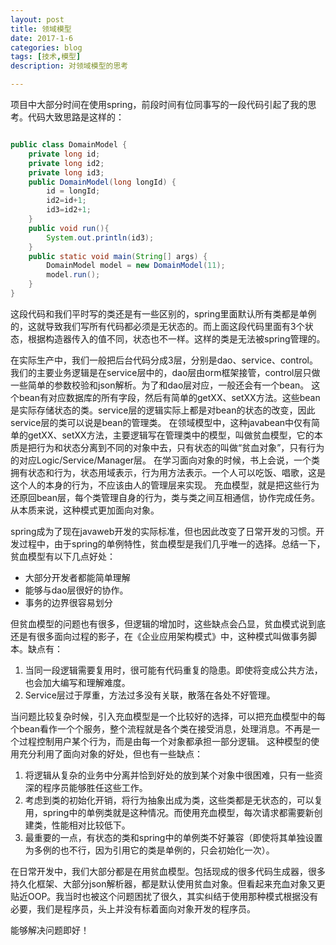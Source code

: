 ```yaml
---
layout: post
title: 领域模型
date: 2017-1-6
categories: blog
tags: [技术,模型]
description: 对领域模型的思考

---
```


项目中大部分时间在使用spring，前段时间有位同事写的一段代码引起了我的思考。代码大致思路是这样的：

```java

public class DomainModel {
    private long id;
    private long id2;
    private long id3;
    public DomainModel(long longId) {
        id = longId;
        id2=id+1;
        id3=id2+1;
    }
    public void run(){
        System.out.println(id3);
    }
    public static void main(String[] args) {
        DomainModel model = new DomainModel(11);
        model.run();
    }
}

```

这段代码和我们平时写的类还是有一些区别的，spring里面默认所有类都是单例的，这就导致我们写所有代码都必须是无状态的。而上面这段代码里面有3个状态，根据构造器传入的值不同，状态也不一样。这样的类是无法被spring管理的。

在实际生产中，我们一般把后台代码分成3层，分别是dao、service、control。我们的主要业务逻辑是在service层中的，dao层由orm框架接管，control层只做一些简单的参数校验和json解析。为了和dao层对应，一般还会有一个bean。
这个bean有对应数据库的所有字段，然后有简单的getXX、setXX方法。这些bean是实际存储状态的类。service层的逻辑实际上都是对bean的状态的改变，因此service层的类可以说是bean的管理类。
在领域模型中，这种javabean中仅有简单的getXX、setXX方法，主要逻辑写在管理类中的模型，叫做贫血模型，它的本质是把行为和状态分离到不同的对象中去，只有状态的叫做“贫血对象”，只有行为的对应Logic/Service/Manager层。
在学习面向对象的时候，书上会说，一个类拥有状态和行为，状态用域表示，行为用方法表示。一个人可以吃饭、唱歌，这是这个人的本身的行为，不应该由人的管理层来实现。
充血模型，就是把这些行为还原回bean层，每个类管理自身的行为，类与类之间互相通信，协作完成任务。从本质来说，这种模式更加面向对象。

spring成为了现在javaweb开发的实际标准，但也因此改变了日常开发的习惯。开发过程中，由于spring的单例特性，贫血模型是我们几乎唯一的选择。总结一下，贫血模型有以下几点好处：

- 大部分开发者都能简单理解
- 能够与dao层很好的协作。
- 事务的边界很容易划分

但贫血模型的问题也有很多，但逻辑的增加时，这些缺点会凸显，贫血模式说到底还是有很多面向过程的影子，在《企业应用架构模式》中，这种模式叫做事务脚本。缺点有：

1. 当同一段逻辑需要复用时，很可能有代码重复的隐患。即使将变成公共方法，也会加大编写和理解难度。
2. Service层过于厚重，方法过多没有关联，散落在各处不好管理。

当问题比较复杂时候，引入充血模型是一个比较好的选择，可以把充血模型中的每个bean看作一个个服务，整个流程就是各个类在接受消息，处理消息。不再是一个过程控制用户某个行为，而是由每一个对象都承担一部分逻辑。
这种模型的使用充分利用了面向对象的好处，但也有一些缺点：

1. 将逻辑从复杂的业务中分离并恰到好处的放到某个对象中很困难，只有一些资深的程序员能够胜任这些工作。
2. 考虑到类的初始化开销，将行为抽象出成为类，这些类都是无状态的，可以复用，spring中的单例类就是这种情况。而使用充血模型，每次请求都需要新创建类，性能相对比较低下。
3. 最重要的一点，有状态的类和spring中的单例类不好兼容（即使将其单独设置为多例的也不行，因为引用它的类是单例的，只会初始化一次）。

在日常开发中，我们大部分都是在用贫血模型。包括现成的很多代码生成器，很多持久化框架、大部分json解析器，都是默认使用贫血对象。但看起来充血对象又更贴近OOP。我当时也被这个问题困扰了很久，其实纠结于使用那种模式根据没有必要，我们是程序员，头上并没有标着面向对象开发的程序员。

能够解决问题即好！




